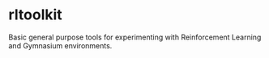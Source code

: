 # rltoolkit
Basic general purpose tools for experimenting with Reinforcement Learning and Gymnasium environments.
